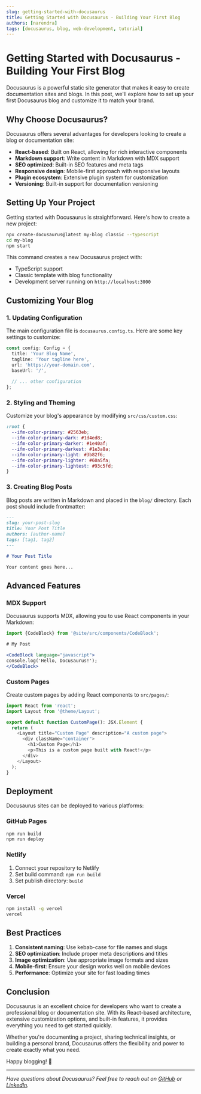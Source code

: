 ```yaml
---
slug: getting-started-with-docusaurus
title: Getting Started with Docusaurus - Building Your First Blog
authors: [narendra]
tags: [docusaurus, blog, web-development, tutorial]
---
```


# Getting Started with Docusaurus - Building Your First Blog

Docusaurus is a powerful static site generator that makes it easy to create documentation sites and blogs. In this post, we'll explore how to set up your first Docusaurus blog and customize it to match your brand.

<!-- truncate -->

## Why Choose Docusaurus?

Docusaurus offers several advantages for developers looking to create a blog or documentation site:

- **React-based**: Built on React, allowing for rich interactive components
- **Markdown support**: Write content in Markdown with MDX support
- **SEO optimized**: Built-in SEO features and meta tags
- **Responsive design**: Mobile-first approach with responsive layouts
- **Plugin ecosystem**: Extensive plugin system for customization
- **Versioning**: Built-in support for documentation versioning

## Setting Up Your Project

Getting started with Docusaurus is straightforward. Here's how to create a new project:

```bash
npx create-docusaurus@latest my-blog classic --typescript
cd my-blog
npm start
```

This command creates a new Docusaurus project with:
- TypeScript support
- Classic template with blog functionality
- Development server running on `http://localhost:3000`

## Customizing Your Blog

### 1. Updating Configuration

The main configuration file is `docusaurus.config.ts`. Here are some key settings to customize:

```typescript
const config: Config = {
  title: 'Your Blog Name',
  tagline: 'Your tagline here',
  url: 'https://your-domain.com',
  baseUrl: '/',
  
  // ... other configuration
};
```

### 2. Styling and Theming

Customize your blog's appearance by modifying `src/css/custom.css`:

```css
:root {
  --ifm-color-primary: #2563eb;
  --ifm-color-primary-dark: #1d4ed8;
  --ifm-color-primary-darker: #1e40af;
  --ifm-color-primary-darkest: #1e3a8a;
  --ifm-color-primary-light: #3b82f6;
  --ifm-color-primary-lighter: #60a5fa;
  --ifm-color-primary-lightest: #93c5fd;
}
```

### 3. Creating Blog Posts

Blog posts are written in Markdown and placed in the `blog/` directory. Each post should include frontmatter:

```markdown
---
slug: your-post-slug
title: Your Post Title
authors: [author-name]
tags: [tag1, tag2]
---

# Your Post Title

Your content goes here...
```

## Advanced Features

### MDX Support

Docusaurus supports MDX, allowing you to use React components in your Markdown:

```jsx
import {CodeBlock} from '@site/src/components/CodeBlock';

# My Post

<CodeBlock language="javascript">
console.log('Hello, Docusaurus!');
</CodeBlock>
```

### Custom Pages

Create custom pages by adding React components to `src/pages/`:

```typescript
import React from 'react';
import Layout from '@theme/Layout';

export default function CustomPage(): JSX.Element {
  return (
    <Layout title="Custom Page" description="A custom page">
      <div className="container">
        <h1>Custom Page</h1>
        <p>This is a custom page built with React!</p>
      </div>
    </Layout>
  );
}
```

## Deployment

Docusaurus sites can be deployed to various platforms:

### GitHub Pages

```bash
npm run build
npm run deploy
```

### Netlify

1. Connect your repository to Netlify
2. Set build command: `npm run build`
3. Set publish directory: `build`

### Vercel

```bash
npm install -g vercel
vercel
```

## Best Practices

1. **Consistent naming**: Use kebab-case for file names and slugs
2. **SEO optimization**: Include proper meta descriptions and titles
3. **Image optimization**: Use appropriate image formats and sizes
4. **Mobile-first**: Ensure your design works well on mobile devices
5. **Performance**: Optimize your site for fast loading times

## Conclusion

Docusaurus is an excellent choice for developers who want to create a professional blog or documentation site. With its React-based architecture, extensive customization options, and built-in features, it provides everything you need to get started quickly.

Whether you're documenting a project, sharing technical insights, or building a personal brand, Docusaurus offers the flexibility and power to create exactly what you need.

Happy blogging! 🚀

---

*Have questions about Docusaurus? Feel free to reach out on [GitHub](https://github.com/narendra-kumar) or [LinkedIn](https://linkedin.com/in/narendra-kumar).*


